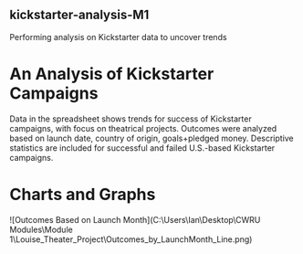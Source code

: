 ## kickstarter-analysis-M1
Performing analysis on Kickstarter data to uncover trends
# An Analysis of Kickstarter Campaigns
Data in the spreadsheet shows trends for success of Kickstarter campaigns, with focus on theatrical projects.
Outcomes were analyzed based on launch date, country of origin, goals+pledged money.
Descriptive statistics are included for successful and failed U.S.-based Kickstarter campaigns.
# Charts and Graphs
![Outcomes Based on Launch Month](C:\Users\Ian\Desktop\CWRU Modules\Module 1\Louise_Theater_Project\Outcomes_by_LaunchMonth_Line.png)
